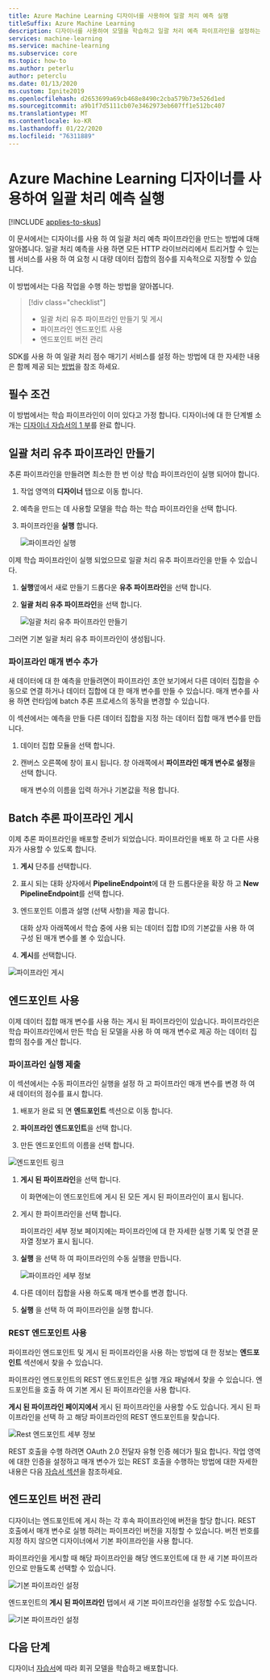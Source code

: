 ```yaml
---
title: Azure Machine Learning 디자이너를 사용하여 일괄 처리 예측 실행
titleSuffix: Azure Machine Learning
description: 디자이너를 사용하여 모델을 학습하고 일괄 처리 예측 파이프라인을 설정하는 방법에 대해 알아봅니다. 파이프라인을 매개 변수가 있는 웹 서비스로 배포합니다. 그러면 HTTP 라이브러리에서 트리거될 수 있습니다.
services: machine-learning
ms.service: machine-learning
ms.subservice: core
ms.topic: how-to
ms.author: peterlu
author: peterclu
ms.date: 01/13/2020
ms.custom: Ignite2019
ms.openlocfilehash: d2653699a69cb468e8490c2cba579b73e526d1ed
ms.sourcegitcommit: a9b1f7d5111cb07e3462973eb607ff1e512bc407
ms.translationtype: MT
ms.contentlocale: ko-KR
ms.lasthandoff: 01/22/2020
ms.locfileid: "76311889"
---
```

# <a name="run-batch-predictions-using-azure-machine-learning-designer"></a>Azure Machine Learning 디자이너를 사용하여 일괄 처리 예측 실행
[!INCLUDE [applies-to-skus](../../includes/aml-applies-to-basic-enterprise-sku.md)]

이 문서에서는 디자이너를 사용 하 여 일괄 처리 예측 파이프라인을 만드는 방법에 대해 알아봅니다. 일괄 처리 예측을 사용 하면 모든 HTTP 라이브러리에서 트리거할 수 있는 웹 서비스를 사용 하 여 요청 시 대량 데이터 집합의 점수를 지속적으로 지정할 수 있습니다.

이 방법에서는 다음 작업을 수행 하는 방법을 알아봅니다.

> [!div class="checklist"]
> * 일괄 처리 유추 파이프라인 만들기 및 게시
> * 파이프라인 엔드포인트 사용
> * 엔드포인트 버전 관리

SDK를 사용 하 여 일괄 처리 점수 매기기 서비스를 설정 하는 방법에 대 한 자세한 내용은 함께 제공 되는 [방법](how-to-run-batch-predictions.md)을 참조 하세요.

## <a name="prerequisites"></a>필수 조건

이 방법에서는 학습 파이프라인이 이미 있다고 가정 합니다. 디자이너에 대 한 단계별 소개는 [디자이너 자습서의 1 부](tutorial-designer-automobile-price-train-score.md)를 완료 합니다. 

## <a name="create-a-batch-inference-pipeline"></a>일괄 처리 유추 파이프라인 만들기

추론 파이프라인을 만들려면 최소한 한 번 이상 학습 파이프라인이 실행 되어야 합니다.

1. 작업 영역의 **디자이너** 탭으로 이동 합니다.

1. 예측을 만드는 데 사용할 모델을 학습 하는 학습 파이프라인을 선택 합니다.

1. 파이프라인을 **실행** 합니다.

    ![파이프라인 실행](./media/how-to-run-batch-predictions-designer/run-training-pipeline.png)

이제 학습 파이프라인이 실행 되었으므로 일괄 처리 유추 파이프라인을 만들 수 있습니다.

1. **실행**옆에서 새로 만들기 드롭다운 **유추 파이프라인**을 선택 합니다.

1. **일괄 처리 유추 파이프라인**을 선택 합니다.

    ![일괄 처리 유추 파이프라인 만들기](./media/how-to-run-batch-predictions-designer/create-batch-inference.png)
    
그러면 기본 일괄 처리 유추 파이프라인이 생성됩니다. 

### <a name="add-a-pipeline-parameter"></a>파이프라인 매개 변수 추가

새 데이터에 대 한 예측을 만들려면이 파이프라인 초안 보기에서 다른 데이터 집합을 수동으로 연결 하거나 데이터 집합에 대 한 매개 변수를 만들 수 있습니다. 매개 변수를 사용 하면 런타임에 batch 추론 프로세스의 동작을 변경할 수 있습니다.

이 섹션에서는 예측을 만들 다른 데이터 집합을 지정 하는 데이터 집합 매개 변수를 만듭니다.

1. 데이터 집합 모듈을 선택 합니다.

1. 캔버스 오른쪽에 창이 표시 됩니다. 창 아래쪽에서 **파이프라인 매개 변수로 설정**을 선택 합니다.
   
    매개 변수의 이름을 입력 하거나 기본값을 적용 합니다.

## <a name="publish-your-batch-inferencing-pipeline"></a>Batch 추론 파이프라인 게시

이제 추론 파이프라인을 배포할 준비가 되었습니다. 파이프라인을 배포 하 고 다른 사용자가 사용할 수 있도록 합니다.

1. **게시** 단추를 선택합니다.

1. 표시 되는 대화 상자에서 **PipelineEndpoint**에 대 한 드롭다운을 확장 하 고 **New PipelineEndpoint**를 선택 합니다.

1. 엔드포인트 이름과 설명 (선택 사항)을 제공 합니다.

    대화 상자 아래쪽에서 학습 중에 사용 되는 데이터 집합 ID의 기본값을 사용 하 여 구성 된 매개 변수를 볼 수 있습니다.

1. **게시**를 선택합니다.

![파이프라인 게시](./media/how-to-run-batch-predictions-designer/publish-inference-pipeline.png)


## <a name="consume-an-endpoint"></a>엔드포인트 사용

이제 데이터 집합 매개 변수를 사용 하는 게시 된 파이프라인이 있습니다. 파이프라인은 학습 파이프라인에서 만든 학습 된 모델을 사용 하 여 매개 변수로 제공 하는 데이터 집합의 점수를 계산 합니다.

### <a name="submit-a-pipeline-run"></a>파이프라인 실행 제출 

이 섹션에서는 수동 파이프라인 실행을 설정 하 고 파이프라인 매개 변수를 변경 하 여 새 데이터의 점수를 표시 합니다. 

1. 배포가 완료 되 면 **엔드포인트** 섹션으로 이동 합니다.

1. **파이프라인 엔드포인트**을 선택 합니다.

1. 만든 엔드포인트의 이름을 선택 합니다.

![엔드포인트 링크](./media/how-to-run-batch-predictions-designer/manage-endpoints.png)

1. **게시 된 파이프라인**을 선택 합니다.

    이 화면에는이 엔드포인트에 게시 된 모든 게시 된 파이프라인이 표시 됩니다.

1. 게시 한 파이프라인을 선택 합니다.

    파이프라인 세부 정보 페이지에는 파이프라인에 대 한 자세한 실행 기록 및 연결 문자열 정보가 표시 됩니다. 
    
1. **실행** 을 선택 하 여 파이프라인의 수동 실행을 만듭니다.

    ![파이프라인 세부 정보](./media/how-to-run-batch-predictions-designer/submit-manual-run.png)
    
1. 다른 데이터 집합을 사용 하도록 매개 변수를 변경 합니다.
    
1. **실행** 을 선택 하 여 파이프라인을 실행 합니다.

### <a name="use-the-rest-endpoint"></a>REST 엔드포인트 사용

파이프라인 엔드포인트 및 게시 된 파이프라인을 사용 하는 방법에 대 한 정보는 **엔드포인트** 섹션에서 찾을 수 있습니다.

파이프라인 엔드포인트의 REST 엔드포인트은 실행 개요 패널에서 찾을 수 있습니다. 엔드포인트을 호출 하 여 기본 게시 된 파이프라인을 사용 합니다.

**게시 된 파이프라인 페이지에서** 게시 된 파이프라인을 사용할 수도 있습니다. 게시 된 파이프라인을 선택 하 고 해당 파이프라인의 REST 엔드포인트을 찾습니다. 

![Rest 엔드포인트 세부 정보](./media/how-to-run-batch-predictions-designer/rest-endpoint-details.png)

REST 호출을 수행 하려면 OAuth 2.0 전달자 유형 인증 헤더가 필요 합니다. 작업 영역에 대한 인증을 설정하고 매개 변수가 있는 REST 호출을 수행하는 방법에 대한 자세한 내용은 다음 [자습서 섹션](tutorial-pipeline-batch-scoring-classification.md#publish-and-run-from-a-rest-endpoint)을 참조하세요.

## <a name="versioning-endpoints"></a>엔드포인트 버전 관리

디자이너는 엔드포인트에 게시 하는 각 후속 파이프라인에 버전을 할당 합니다. REST 호출에서 매개 변수로 실행 하려는 파이프라인 버전을 지정할 수 있습니다. 버전 번호를 지정 하지 않으면 디자이너에서 기본 파이프라인을 사용 합니다.

파이프라인을 게시할 때 해당 파이프라인을 해당 엔드포인트에 대 한 새 기본 파이프라인으로 만들도록 선택할 수 있습니다.

![기본 파이프라인 설정](./media/how-to-run-batch-predictions-designer/set-default-pipeline.png)

엔드포인트의 **게시 된 파이프라인** 탭에서 새 기본 파이프라인을 설정할 수도 있습니다.

![기본 파이프라인 설정](./media/how-to-run-batch-predictions-designer/set-new-default-pipeline.png)

## <a name="next-steps"></a>다음 단계

디자이너 [자습서](tutorial-designer-automobile-price-train-score.md)에 따라 회귀 모델을 학습하고 배포합니다.
